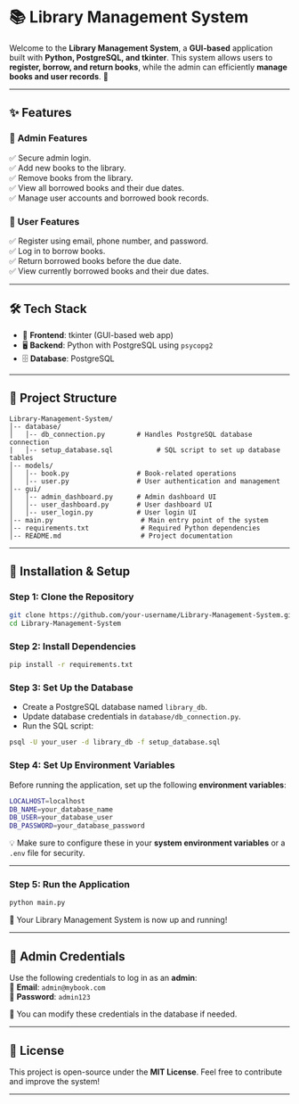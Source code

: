 # 📚 Library Management System

Welcome to the **Library Management System**, a **GUI-based** application built with **Python, PostgreSQL, and tkinter**. This system allows users to **register, borrow, and return books**, while the admin can efficiently **manage books and user records**. 🚀

---

## ✨ Features

### 🔹 **Admin Features**
✅ Secure admin login.  
✅ Add new books to the library.  
✅ Remove books from the library.  
✅ View all borrowed books and their due dates.  
✅ Manage user accounts and borrowed book records.  

### 🔹 **User Features**
✅ Register using email, phone number, and password.  
✅ Log in to borrow books.  
✅ Return borrowed books before the due date.  
✅ View currently borrowed books and their due dates.  

---

## 🛠️ Tech Stack
- 🎨 **Frontend**: tkinter (GUI-based web app)  
- 🖥️ **Backend**: Python with PostgreSQL using `psycopg2`  
- 🗄️ **Database**: PostgreSQL  

---

## 📂 Project Structure
```
Library-Management-System/
│-- database/
│   │-- db_connection.py        # Handles PostgreSQL database connection
|   │-- setup_database.sql           # SQL script to set up database tables
│-- models/
│   │-- book.py                 # Book-related operations
│   │-- user.py                 # User authentication and management
│-- gui/
│   │-- admin_dashboard.py      # Admin dashboard UI
│   │-- user_dashboard.py       # User dashboard UI
│   │-- user_login.py           # User login UI
│-- main.py                      # Main entry point of the system
│-- requirements.txt             # Required Python dependencies
│-- README.md                    # Project documentation
```

---

## 🚀 Installation & Setup

### **Step 1: Clone the Repository**
```sh
git clone https://github.com/your-username/Library-Management-System.git
cd Library-Management-System
```

### **Step 2: Install Dependencies**
```sh
pip install -r requirements.txt
```

### **Step 3: Set Up the Database**
- Create a PostgreSQL database named `library_db`.
- Update database credentials in `database/db_connection.py`.
- Run the SQL script:
```sh
psql -U your_user -d library_db -f setup_database.sql
```

### **Step 4: Set Up Environment Variables**
Before running the application, set up the following **environment variables**:  
```sh
LOCALHOST=localhost
DB_NAME=your_database_name
DB_USER=your_database_user
DB_PASSWORD=your_database_password
```

💡 Make sure to configure these in your **system environment variables** or a `.env` file for security.  

---

### **Step 5: Run the Application**
```sh
python main.py
```

🚀 Your Library Management System is now up and running!  

---

## 🔑 Admin Credentials
Use the following credentials to log in as an **admin**:  
📧 **Email**: `admin@mybook.com`  
🔑 **Password**: `admin123`  

🔐 You can modify these credentials in the database if needed.  

---

## 📜 License
This project is open-source under the **MIT License**. Feel free to contribute and improve the system!  

---



